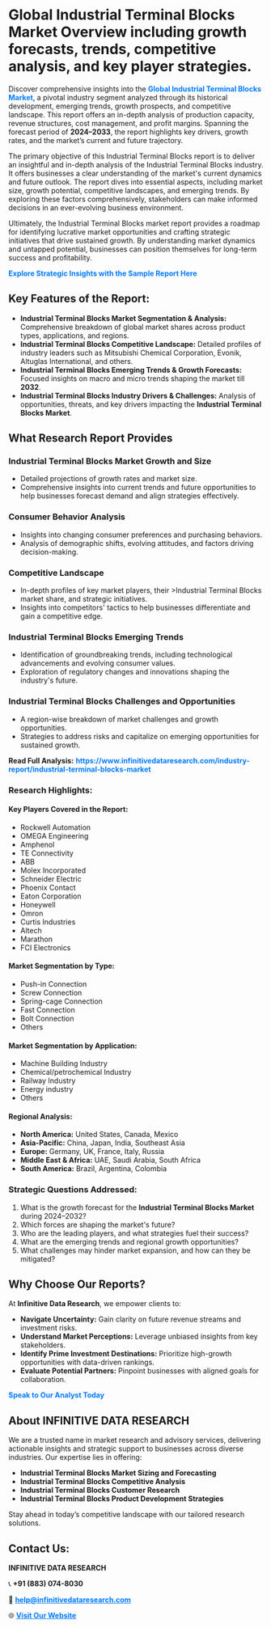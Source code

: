 <h1>Global Industrial Terminal Blocks Market Overview including growth forecasts, trends, competitive analysis, and key player strategies.</h1>
<p>
Discover comprehensive insights into the 
<a href="https://www.infinitivedataresearch.com/industry-report/industrial-terminal-blocks-market" rel="dofollow" style="color: #007BFF; text-decoration: none;"><strong>Global Industrial Terminal Blocks Market</strong></a>, a pivotal industry segment analyzed through its historical development, emerging trends, growth prospects, and competitive landscape. This report offers an in-depth analysis of production capacity, revenue structures, cost management, and profit margins. Spanning the forecast period of <strong>2024–2033</strong>, the report highlights key drivers, growth rates, and the market’s current and future trajectory.
</p>
<p>
The primary objective of this Industrial Terminal Blocks report is to deliver an insightful and in-depth analysis of the Industrial Terminal Blocks industry. It offers businesses a clear understanding of the market's current dynamics and future outlook. The report dives into essential aspects, including market size, growth potential, competitive landscapes, and emerging trends. By exploring these factors comprehensively, stakeholders can make informed decisions in an ever-evolving business environment.
</p>
<p>
Ultimately, the Industrial Terminal Blocks market report provides a roadmap for identifying lucrative market opportunities and crafting strategic initiatives that drive sustained growth. By understanding market dynamics and untapped potential, businesses can position themselves for long-term success and profitability.
</p>
<p>
<a href="https://www.infinitivedataresearch.com/request-sample/reportId=106871" style="color: #007BFF; text-decoration: none;"><strong>Explore Strategic Insights with the Sample Report Here</strong></a>
</p>

<h2>Key Features of the Report:</h2>
<ul>
<li><strong>Industrial Terminal Blocks Market Segmentation & Analysis:</strong> Comprehensive breakdown of global market shares across product types, applications, and regions.</li>
<li><strong>Industrial Terminal Blocks Competitive Landscape:</strong> Detailed profiles of industry leaders such as Mitsubishi Chemical Corporation, Evonik, Altuglas International, and others.</li>
<li><strong>Industrial Terminal Blocks Emerging Trends & Growth Forecasts:</strong> Focused insights on macro and micro trends shaping the market till <strong>2032</strong>.</li>
<li><strong>Industrial Terminal Blocks Industry Drivers & Challenges:</strong> Analysis of opportunities, threats, and key drivers impacting the <strong>Industrial Terminal Blocks Market</strong>.</li>
</ul>

<h2>What Research Report Provides</h2>
<h3>Industrial Terminal Blocks Market Growth and Size</h3>
<ul>
<li>Detailed projections of growth rates and market size.</li>
<li>Comprehensive insights into current trends and future opportunities to help businesses forecast demand and align strategies effectively.</li>
</ul>

<h3>Consumer Behavior Analysis</h3>
<ul>
<li>Insights into changing consumer preferences and purchasing behaviors.</li>
<li>Analysis of demographic shifts, evolving attitudes, and factors driving decision-making.</li>
</ul>

<h3>Competitive Landscape</h3>
<ul>
<li>In-depth profiles of key market players, their >Industrial Terminal Blocks market share, and strategic initiatives.</li>
<li>Insights into competitors' tactics to help businesses differentiate and gain a competitive edge.</li>
</ul>

<h3>Industrial Terminal Blocks Emerging Trends</h3>
<ul>
<li>Identification of groundbreaking trends, including technological advancements and evolving consumer values.</li>
<li>Exploration of regulatory changes and innovations shaping the industry's future.</li>
</ul>

<h3>Industrial Terminal Blocks Challenges and Opportunities</h3>
<ul>
<li>A region-wise breakdown of market challenges and growth opportunities.</li>
<li>Strategies to address risks and capitalize on emerging opportunities for sustained growth.</li>
</ul>
<p><strong>Read Full Analysis:</strong> <a href="https://www.infinitivedataresearch.com/industry-report/industrial-terminal-blocks-market" rel="dofollow" style="color: #007BFF; text-decoration: none;"><strong>https://www.infinitivedataresearch.com/industry-report/industrial-terminal-blocks-market</strong></a></p>
<h3>Research Highlights:</h3>
<h4>Key Players Covered in the Report:</h4>
<ul><li>Rockwell Automation</li><li>OMEGA Engineering</li><li>Amphenol</li><li>TE Connectivity</li><li>ABB</li><li>Molex Incorporated</li><li>Schneider Electric</li><li>Phoenix Contact</li><li>Eaton Corporation</li><li>Honeywell</li><li>Omron</li><li>Curtis Industries</li><li>Altech</li><li>Marathon</li><li>FCI Electronics</li></ul>
<h4>Market Segmentation by Type:</h4>
<ul><li>Push-in Connection</li><li>Screw Connection</li><li>Spring-cage Connection</li><li>Fast Connection</li><li>Bolt Connection</li><li>Others</li></ul>
<h4>Market Segmentation by Application:</h4>
<ul><li>Machine Building Industry</li><li>Chemical/petrochemical Industry</li><li>Railway Industry</li><li>Energy industry</li><li>Others</li></ul>

<h4>Regional Analysis:</h4>
<ul>
<li><strong>North America:</strong> United States, Canada, Mexico</li>
<li><strong>Asia-Pacific:</strong> China, Japan, India, Southeast Asia</li>
<li><strong>Europe:</strong> Germany, UK, France, Italy, Russia</li>
<li><strong>Middle East & Africa:</strong> UAE, Saudi Arabia, South Africa</li>
<li><strong>South America:</strong> Brazil, Argentina, Colombia</li>
</ul>

<h3>Strategic Questions Addressed:</h3>
<ol>
<li>What is the growth forecast for the <strong>Industrial Terminal Blocks Market</strong> during 2024–2032?</li>
<li>Which forces are shaping the market's future?</li>
<li>Who are the leading players, and what strategies fuel their success?</li>
<li>What are the emerging trends and regional growth opportunities?</li>
<li>What challenges may hinder market expansion, and how can they be mitigated?</li>
</ol>

<h2>Why Choose Our Reports?</h2>
<p>At <strong>Infinitive Data Research</strong>, we empower clients to:</p>
<ul>
<li><strong>Navigate Uncertainty:</strong> Gain clarity on future revenue streams and investment risks.</li>
<li><strong>Understand Market Perceptions:</strong> Leverage unbiased insights from key stakeholders.</li>
<li><strong>Identify Prime Investment Destinations:</strong> Prioritize high-growth opportunities with data-driven rankings.</li>
<li><strong>Evaluate Potential Partners:</strong> Pinpoint businesses with aligned goals for collaboration.</li>
</ul>
<p><a href="https://www.infinitivedataresearch.com/industry-report/industrial-terminal-blocks-market" rel="dofollow" style="color: #007BFF; text-decoration: none;"><strong>Speak to Our Analyst Today</strong></a></p>

<h2>About INFINITIVE DATA RESEARCH</h2>
<p>We are a trusted name in market research and advisory services, delivering actionable insights and strategic support to businesses across diverse industries. Our expertise lies in offering:</p>
<ul>
<li><strong>Industrial Terminal Blocks Market Sizing and Forecasting</strong></li>
<li><strong>Industrial Terminal Blocks Competitive Analysis</strong></li>
<li><strong>Industrial Terminal Blocks Customer Research</strong></li>
<li><strong>Industrial Terminal Blocks Product Development Strategies</strong></li>
</ul>
<p>Stay ahead in today’s competitive landscape with our tailored research solutions.</p>

<h2>Contact Us:</h2>
<p><strong>INFINITIVE DATA RESEARCH</strong></p>
<p>📞 <strong>+91 (883) 074-8030</strong></p>
<p>📧 <strong><a href="mailto:help@infinitivedataresearch.com" style="color: #007BFF;">help@infinitivedataresearch.com</a></strong></p>
<p>🌐 <strong><a href="https://www.infinitivedataresearch.com" rel="dofollow" style="color: #007BFF;">Visit Our Website</a></strong></p>
